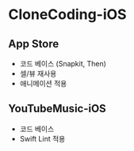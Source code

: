 # CloneCoding-iOS

## App Store
- 코드 베이스 (Snapkit, Then)
- 셀/뷰 재사용
- 애니메이션 적용

## YouTubeMusic-iOS
- 코드 베이스
- Swift Lint 적용
